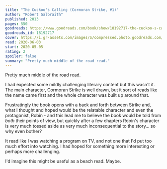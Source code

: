 ```yaml
---
title: "The Cuckoo's Calling (Cormoran Strike, #1)"
author: "Robert Galbraith"
published: 2013
pages: 550
goodreads: https://www.goodreads.com/book/show/18192717-the-cuckoo-s-calling
goodreads_id: 18192717
cover: https://i.gr-assets.com/images/S/compressed.photo.goodreads.com/books/1373758407l/18192717._SX98_.jpg
read: 2020-06-03
start: 2020-05-05
rating: 2
spoiler: false
summary: "Pretty much middle of the road read."
---
```


Pretty much middle of the road read.  
  
I had expected some mildly challenging literary content but this wasn't it. The main character, Cormoran Strike is well drawn, but it sort of reads like the name came first and the whole character was built up around that.  
  
Frustratingly the book opens with a back and forth between Strike and, what I thought and hoped would be the relatable character and even the protagonist, Robin - and this lead me to believe the book would be told from _both_ their points of view, but quickly after a few chapters Robin's character is very much tossed aside as very much inconsequential to the story… so why even bother?  
  
It read like I was watching a program on TV, and not one that I'd put too much effort into watching. I had hoped for something more interesting or perhaps more challenging.  
  
I'd imagine this might be useful as a beach read. Maybe.
